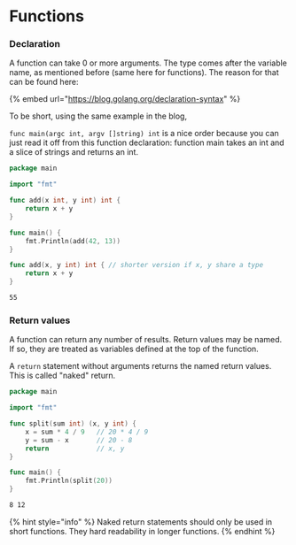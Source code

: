 # Functions

### Declaration

A function can take 0 or more arguments. The type comes after the variable name, as mentioned before \(same here for functions\). The reason for that can be found here:

{% embed url="https://blog.golang.org/declaration-syntax" %}

To be short, using the same example in the blog,

`func main(argc int, argv []string) int` is a nice order because you can just read it off from this function declaration: function main takes an int and a slice of strings and returns an int.

```go
package main

import "fmt"

func add(x int, y int) int {
	return x + y
}

func main() {
	fmt.Println(add(42, 13))
}
```

```go
func add(x, y int) int { // shorter version if x, y share a type
	return x + y
}
```

```bash
55
```

### Return values

A function can return any number of results. Return values may be named. If so, they are treated as variables defined at the top of the function.

A `return` statement without arguments returns the named return values. This is called "naked" return.

```go
package main

import "fmt"

func split(sum int) (x, y int) {
	x = sum * 4 / 9   // 20 * 4 / 9
	y = sum - x       // 20 - 8 
	return            // x, y
}

func main() {
	fmt.Println(split(20))
}
```

```bash
8 12
```

{% hint style="info" %}
Naked return statements should only be used in short functions. They hard readability in longer functions.
{% endhint %}

